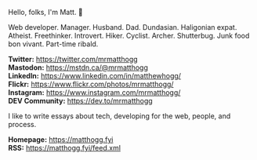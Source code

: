 Hello, folks, I'm Matt. 👋

Web developer. Manager. Husband. Dad. Dundasian. Haligonian expat. Atheist. Freethinker. Introvert. Hiker. Cyclist. Archer. Shutterbug. Junk food bon vivant. Part-time ribald.

**Twitter:** https://twitter.com/mrmatthogg  
**Mastodon:** https://mstdn.ca/@mrmatthogg  
**LinkedIn:** https://www.linkedin.com/in/matthewhogg/  
**Flickr:** https://www.flickr.com/photos/mrmatthogg/  
**Instagram:** https://www.instagram.com/mrmatthogg/  
**DEV Community:** https://dev.to/mrmatthogg

I like to write essays about tech, developing for the web, people, and process.

**Homepage:** https://matthogg.fyi  
**RSS:** https://matthogg.fyi/feed.xml
